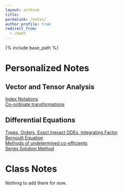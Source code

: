 ```yaml
---
layout: archive
title:
permalink: /notes/
author_profile: true
redirect_from:
  - /math
---
```

{% include base_path %}

Personalized Notes
======

## Vector and Tensor Analysis
[Index Notations](https://samawatkhan.github.io/files/TensorAnalysis:Indexnotations.pdf)\
[Co-ordinate transformations](https://samawatkhan.github.io/files/VectorAnalysis:Co-ordinatetransformations.pdf)


## Differential Equations
[Types, Orders, Exact Inexact ODEs, Integrating Factor](https://samawatkhan.github.io/files/DifferentialequationsTypesExactInexactIF.pdf)\
[Bernoulli Equation](https://samawatkhan.github.io/files/Differentialequations:BernoulliEquation.pdf)\
[Methods of undetermined co-efficients](https://samawatkhan.github.io/files/DifferentialEquations:Methodsofundeterminedco-efficients.pdf)\
[Series Solution Method](https://samawatkhan.github.io/files/DifferentialEquations:SeriesSolutions.pdf)


Class Notes
======
Nothing to add there for now.
